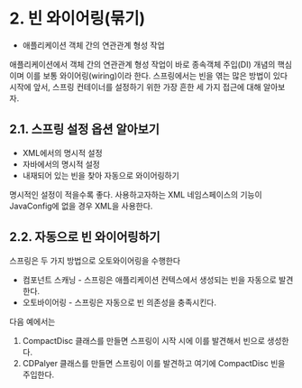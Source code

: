 # 2. 빈 와이어링(묶기)
 
- 애플리케이션 객체 간의 연관관계 형성 작업 

애플리케이션에서 객체 간의 연관관계 형성 작업이 바로 종속객체 주입(DI) 개념의 핵심이며 이를 보통 와이어링(wiring)이라 한다. 
스프링에서는 빈을 엮는 많은 방법이 있다 시작에 앞서, 스프링 컨테이너를 설정하기 위한 가장 흔한 세 가지 접근에 대해 알아보자. 

## 2.1. 스프링 설정 옵션 알아보기 
 
* XML에서의 명시적 설정 
* 자바에서의 명시적 설정 
* 내재되어 있는 빈을 찾아 자동으로 와이어링하기 

명시적인 설정이 적을수록 좋다. 사용하고자하는 XML 네임스페이스의 기능이 JavaConfig에 없을 경우 XML을 사용한다.
 
## 2.2. 자동으로 빈 와이어링하기 

스프링은 두 가지 방법으로 오토와이어링을 수행한다

* 컴포넌트 스캐닝 - 스프링은 애플리케이션 컨텍스에서 생성되는 빈을 자동으로 발견한다. 
* 오토바이어링 - 스프링은 자동으로 빈 의존성을 충족시킨다. 

다음 예에서는 

1. CompactDisc 클래스를 만들면 스프링이 시작 시에 이를 발견해서 빈으로 생성한다. 
2. CDPalyer 클래스를 만들면 스프링이 이를 발견하고 여기에 CompactDisc 빈을 주입한다. 

 